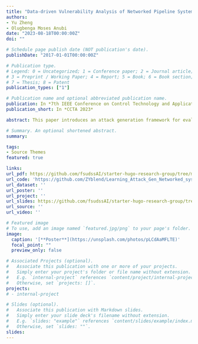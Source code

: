 ```yaml
---
title: "Data-driven Vulnerability Analysis of Networked Pipeline System"
authors:
- Yu Zheng
- Olugbenga Moses Anubi
date: "2023-08-18T00:00:00Z"
doi: ""

# Schedule page publish date (NOT publication's date).
publishDate: "2017-01-01T00:00:00Z"

# Publication type.
# Legend: 0 = Uncategorized; 1 = Conference paper; 2 = Journal article;
# 3 = Preprint / Working Paper; 4 = Report; 5 = Book; 6 = Book section;
# 7 = Thesis; 8 = Patent
publication_types: ["1"]

# Publication name and optional abbreviated publication name.
publication: In *7th IEEE Conference on Control Technology and Applications 2023*
publication_short: In *CCTA 2023*

abstract: This paper introduces an attack generation framework for evaluating the vulnerability of nonlinear networked pipeline systems. The vulnerability analysis is formulated as determining the presence of feasible attack sets, defined by boundary functions representing the effectiveness and stealthiness of attack signals with respect to the objective and attack detection module. The framework utilizes three data-driven models, including two discriminative models that learn the boundary functions and a generative model that produces elements of the feasible attack set. A new loss function ensures successful attack generation with high probability.

# Summary. An optional shortened abstract.
summary: 

tags:
- Source Themes
featured: true

links:
url_pdf: https://github.com/fsudssAI/starter-hugo-research-group/tree/main/content/publication/ddvanps/ddvanps.pdf
url_code: 'https://github.com/ZYblend/Learning_Attack_Gen_Networked_system'
url_dataset: ''
url_poster: ''
url_project: ''
url_slides: https://github.com/fsudssAI/starter-hugo-research-group/tree/main/content/publication/ddvanps/slide.pdf
url_source: ''
url_video: ''

# Featured image
# To use, add an image named `featured.jpg/png` to your page's folder. 
image:
  caption: '[**Poster**](https://unsplash.com/photos/pLCdAaMFLTE)'
  focal_point: ""
  preview_only: false

# Associated Projects (optional).
#   Associate this publication with one or more of your projects.
#   Simply enter your project's folder or file name without extension.
#   E.g. `internal-project` references `content/project/internal-project/index.md`.
#   Otherwise, set `projects: []`.
projects:
# - internal-project

# Slides (optional).
#   Associate this publication with Markdown slides.
#   Simply enter your slide deck's filename without extension.
#   E.g. `slides: "example"` references `content/slides/example/index.md`.
#   Otherwise, set `slides: ""`.
slides:
---
```



